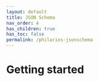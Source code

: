 ```yaml
---
layout: default
title: JSON Schema
nav_order: 4
has_children: true
has_toc: false
permalink: /philarios-jsonschema
---
```


# Getting started
